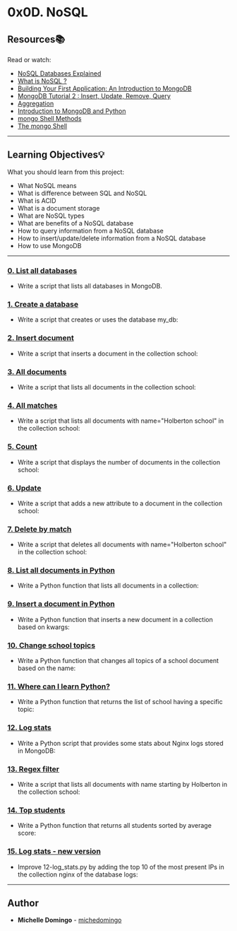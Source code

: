 # 0x0D. NoSQL

## Resources:books:

Read or watch:

- [NoSQL Databases Explained](https://riak.com/resources/nosql-databases/)
- [What is NoSQL ?](https://www.youtube.com/watch?v=qUV2j3XBRHc)
- [Building Your First Application: An Introduction to MongoDB](https://www.youtube.com/watch?v=ClAQEARNUoQ)
- [MongoDB Tutorial 2 : Insert, Update, Remove, Query](https://www.youtube.com/watch?v=CB9G5Dvv-EE)
- [Aggregation](https://docs.mongodb.com/manual/aggregation/)
- [Introduction to MongoDB and Python](https://realpython.com/introduction-to-mongodb-and-python/)
- [mongo Shell Methods](https://docs.mongodb.com/manual/reference/method/)
- [The mongo Shell](https://docs.mongodb.com/manual/mongo/)

---

## Learning Objectives:bulb:

What you should learn from this project:

- What NoSQL means
- What is difference between SQL and NoSQL
- What is ACID
- What is a document storage
- What are NoSQL types
- What are benefits of a NoSQL database
- How to query information from a NoSQL database
- How to insert/update/delete information from a NoSQL database
- How to use MongoDB

---

### [0. List all databases](./0-list_databases)

- Write a script that lists all databases in MongoDB.

### [1. Create a database](./1-use_or_create_database)

- Write a script that creates or uses the database my_db:

### [2. Insert document](./2-insert)

- Write a script that inserts a document in the collection school:

### [3. All documents](./3-all)

- Write a script that lists all documents in the collection school:

### [4. All matches](./4-match)

- Write a script that lists all documents with name="Holberton school" in the collection school:

### [5. Count](./5-count)

- Write a script that displays the number of documents in the collection school:

### [6. Update](./6-update)

- Write a script that adds a new attribute to a document in the collection school:

### [7. Delete by match](./7-delete)

- Write a script that deletes all documents with name="Holberton school" in the collection school:

### [8. List all documents in Python](./8-all.py)

- Write a Python function that lists all documents in a collection:

### [9. Insert a document in Python](./9-insert_school.py)

- Write a Python function that inserts a new document in a collection based on kwargs:

### [10. Change school topics](./10-update_topics.py)

- Write a Python function that changes all topics of a school document based on the name:

### [11. Where can I learn Python?](./11-schools_by_topic.py)

- Write a Python function that returns the list of school having a specific topic:

### [12. Log stats](./12-log_stats.py)

- Write a Python script that provides some stats about Nginx logs stored in MongoDB:

### [13. Regex filter](./100-find)

- Write a script that lists all documents with name starting by Holberton in the collection school:

### [14. Top students](./101-students.py)

- Write a Python function that returns all students sorted by average score:

### [15. Log stats - new version](./102-log_stats.py)

- Improve 12-log_stats.py by adding the top 10 of the most present IPs in the collection nginx of the database logs:

---

## Author

- **Michelle Domingo** - [michedomingo](https://github.com/michedomingo)
